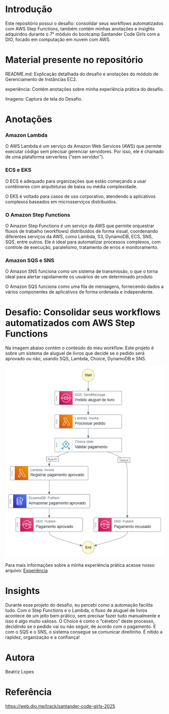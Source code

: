 # Introdução

Este repositório possui o desafio: consolidar seus workflows automatizados com AWS Step Functions, também contém minhas anotações e insights adquiridos durante o 7° módulo do bootcamp Santander Code Girls com a DIO, focado em computação em nuvem com AWS.

# Material presente no repositório

README.md: Explicação detalhada do desafio e anotações do módulo de Gerenciamento de Instâncias EC2.

experiência: Contém anotações sobre minha experiência prática do desafio.

Imagens: Captura de tela do Desafio.

# Anotações

### Amazon Lambda 

O AWS Lambda é um serviço da Amazon Web Services (AWS) que permite executar código sem precisar gerenciar servidores. Por isso, ele é chamado de uma plataforma serverless (“sem servidor”).

### ECS e EKS

O ECS é adequado para organizações que estão começando a usar contêineres com arquiteturas de baixa ou média complexidade.

O EKS é voltado para casos de uso corporativo, atendendo a aplicativos complexos baseados em microsserviços distribuídos.

### O Amazon Step Functions

O Amazon Step Functions é um serviço da AWS que permite orquestrar fluxos de trabalho (workflows) distribuídos de forma visual, coordenando diferentes serviços da AWS, como Lambda, S3, DynamoDB, ECS, SNS, SQS, entre outros. Ele é ideal para automatizar processos complexos, com controle de execução, paralelismo, tratamento de erros e monitoramento.

### Amazon SQS e SNS

O Amazon SNS funciona como um sistema de transmissão, o que o torna ideal para alertar rapidamente os usuários de um determinado produto

O Amazon SQS funciona como uma fila de mensagens, fornecendo dados a vários componentes de aplicativos de forma ordenada e independente.

# Desafio: Consolidar seus workflows automatizados com AWS Step Functions

Na imagem abaixo contém o conteúdo do meu workflow. Este projeto é sobre um sistema de aluguel de livros que decide se o pedido será aprovado ou não, usando SQS, Lambda, Choice, DynamoDB e SNS.

![image alt](https://github.com/beatrizzlopes/AWS-Step-functions-Bootcamp/blob/ca294685665d3caf2a4234d16980f52b9e1a4efc/Imagem/stepfunctions_graph.png)

Para mais informações sobre a minha experiência prática acesse nosso arquivo: [Experiência](https://github.com/beatrizzlopes/AWS-Step-functions-Bootcamp/blob/main/Experi%C3%AAncia)

# Insights

Durante esse projeto do desafio, eu percebi como a automação facilita tudo. Com o Step Functions e o Lambda, o fluxo de aluguel de livros acontece de um jeito bem prático, sem precisar fazer tudo manualmente e isso é algo muito valioso. O Choice é como o “cérebro” deste processo, decidindo se o pedido vai ou não seguir, de acordo com o pagamento. E com o SQS e o SNS, o sistema consegue se comunicar direitinho. É nítido a rapidez, organização e a confiança!

# Autora
Beatriz Lopes

# Referência
https://web.dio.me/track/santander-code-girls-2025
